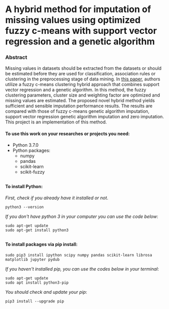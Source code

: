 # A hybrid method for imputation of missing values using optimized fuzzy c-means with support vector regression and a genetic algorithm

### Abstract

Missing values in datasets should be extracted from the datasets or should be estimated before they are used for classification, association rules or clustering in the preprocessing stage of data mining. In [this paper](https://www.sciencedirect.com/science/article/pii/S0020025513000789), authors utilize a fuzzy c-means clustering hybrid approach that combines support vector regression and a genetic algorithm. In this method, the fuzzy clustering parameters, cluster size and weighting factor are optimized and missing values are estimated. The proposed novel hybrid method yields sufficient and sensible imputation performance results. The results are compared with those of fuzzy c-means genetic algorithm imputation, support vector regression genetic algorithm imputation and zero imputation. This project is an implementation of this method.

#### To use this work on your researches or projects you need:
* Python 3.7.0
* Python packages:
	* numpy
	* pandas
	* scikit-learn
	* scikit-fuzzy

##

#### To install Python:
_First, check if you already have it installed or not_.
~~~~
python3 --version
~~~~
_If you don't have python 3 in your computer you can use the code below_:
~~~~
sudo apt-get update
sudo apt-get install python3
~~~~
##

#### To install packages via pip install:
~~~~
sudo pip3 install ipython scipy numpy pandas scikit-learn librosa matplotlib jupyter pydub
~~~~
_If you haven't installed pip, you can use the codes below in your terminal_:
~~~~
sudo apt-get update
sudo apt install python3-pip
~~~~
_You should check and update your pip_:
~~~~
pip3 install --upgrade pip
~~~~
##